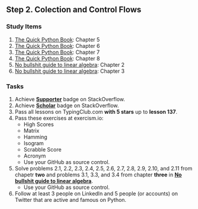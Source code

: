 ## Step 2. Colection and Control Flows

### Study Items

  1. [The Quick Python Book](README.md): Chapter 5
  2. [The Quick Python Book](README.md): Chapter 6
  3. [The Quick Python Book](README.md): Chapter 7
  4. [The Quick Python Book](README.md): Chapter 8
  5. [No bullshit guide to linear algebra](README.md): Chapter 2
  6. [No bullshit guide to linear algebra](README.md): Chapter 3
  
  
### Tasks

  1. Achieve [**Supporter**](https://stackoverflow.com/help/badges/6/supporter) badge on StackOverflow.
  2. Achieve [**Scholar**](https://stackoverflow.com/help/badges/10/scholar) badge on StackOverflow.
  3. Pass all lessons on TypingClub.com **with 5 stars** up to **lesson 137**.
  4. Pass these exercises at exercism.io:  
      - High Scores
      - Matrix
      - Hamming 
      - Isogram
      - Scrabble Score
      - Acronym  
      - Use your GitHub as source control.
  5. Solve problems 2.1, 2.2, 2.3, 2.4, 2.5, 2.6, 2.7, 2.8, 2.9, 2.10, and 2.11 from chapetr **two** and problems 3.1, 3.3, and 3.4 from chapter **three** in **[No bullshit guide to linear algebra](README.md)**.
      - Use your GitHub as source control.
  6. Follow at least 3 people on LinkedIn and 5 people (or accounts) on Twitter that are active and famous on Python.
